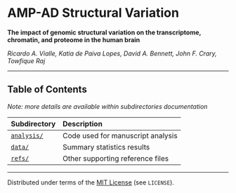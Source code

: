 # AMP-AD Structural Variation

**The impact of genomic structural variation on the transcriptome, chromatin, and proteome in the human brain**

*Ricardo A. Vialle, Katia de Paiva Lopes, David A. Bennett, John F. Crary, Towfique Raj*

------

## Table of Contents  

_Note: more details are available within subdirectories documentation_

| Subdirectory | Description |
| --- | :--- |
| [`analysis/`](https://github.com/RajLabMSSM/AMP_AD_StructuralVariation/tree/main/analysis/) | Code used for manuscript analysis |
| [`data/`](https://github.com/RajLabMSSM/AMP_AD_StructuralVariation/tree/main/data/) | Summary statistics results |
| [`refs/`](https://github.com/RajLabMSSM/AMP_AD_StructuralVariation/tree/main/refs/) | Other supporting reference files |

------
Distributed under terms of the [MIT License](/LICENSE) (see `LICENSE`).  
